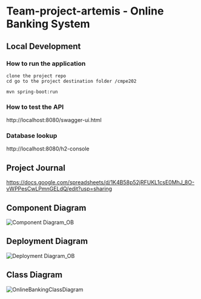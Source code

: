 # Team-project-artemis - Online Banking System

## Local Development
### How to run the application
````
clone the project repo
cd go to the project destination folder /cmpe202
````
````
mvn spring-boot:run
````

### How to test the API
http://localhost:8080/swagger-ui.html

### Database lookup
http://localhost:8080/h2-console

## Project Journal
https://docs.google.com/spreadsheets/d/1K4B58p52jRFUKL1csE0MhJ_8O-vWPPesCwLPmnGELdQ/edit?usp=sharing

## Component Diagram
![Component Diagram_OB](https://user-images.githubusercontent.com/41709858/118186850-0f4c1000-b3f3-11eb-84f8-2fe73dfbc465.png)

## Deployment Diagram
![Deployment Diagram_OB](https://user-images.githubusercontent.com/41709858/118186863-1410c400-b3f3-11eb-8d7a-b1bd7c514434.png)

## Class Diagram
![OnlineBankingClassDiagram](https://user-images.githubusercontent.com/41709858/118019950-70e67e80-b30e-11eb-9525-288f5eac22e6.png)
